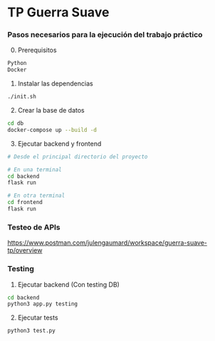 # TP Guerra Suave


### Pasos necesarios para la ejecución del trabajo práctico

0. Prerequisitos
```sh
Python
Docker
```

1. Instalar las dependencias
```sh
./init.sh
```

2. Crear la base de datos
```sh 
cd db
docker-compose up --build -d
```

3. Ejecutar backend y frontend
```sh
# Desde el principal directorio del proyecto

# En una terminal
cd backend
flask run

# En otra terminal
cd frontend
flask run
```

### Testeo de APIs
https://www.postman.com/julengaumard/workspace/guerra-suave-tp/overview

### Testing
1. Ejecutar backend (Con testing DB)
```sh
cd backend
python3 app.py testing
```

2. Ejecutar tests
```sh
python3 test.py
```